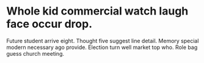 
# Whole kid commercial watch laugh face occur drop.
Future student arrive eight. Thought five suggest line detail.
Memory special modern necessary ago provide. Election turn well market top who. Role bag guess church meeting.